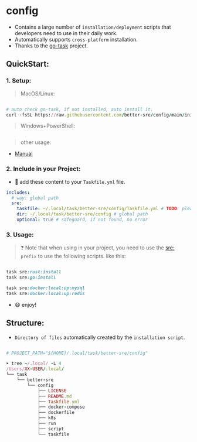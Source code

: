 # config

- Contains a large number of `installation/deployment` scripts that developers need to use in their daily work.
- Automatically supports `cross-platform` installation.
- Thanks to the [go-task](https://github.com/go-task/task) project.

## QuickStart:

### 1. Setup:

> MacOS/Linux:

```ruby

# auto check go-task, if not installed, auto install it.
curl -fsSL https://raw.githubusercontent.com/better-sre/config/main/init.sh | sh

```

> Windows+PowerShell:

```ruby

```

> other usage:

- [Manual](./manual.md)

### 2. Include in your Project:

- 🍄 add these content to your `Taskfile.yml` file.

```yml
includes:
  # way: global path
  sre:
    taskfile: ~/.local/task/better-sre/config/Taskfile.yml # TODO: please create `~/.task/` first before use
    dir: ~/.local/task/better-sre/config # global path
    optional: true # safeguard, if not found, no error
```

### 3. Usage:

> ❓ Note that when using in your project, you need to use the [sre:]() `prefix` to use the following scripts.
> like this:

```ruby

task sre:rust:install
task sre:go:install

task sre:docker:local:up:mysql
task sre:docker:local:up:redis
```

- 😄 enjoy!

## Structure:

- `Directory of files` automatically created by the `installation script`.

```ruby

# PROJECT_PATH="${HOME}/.local/task/better-sre/config"

➤ tree ~/.local/ -L 4
/Users/XX-USER/.local/
└── task
    └── better-sre
        └── config
            ├── LICENSE
            ├── README.md
            ├── Taskfile.yml
            ├── docker-compose
            ├── dockerfile
            ├── k8s
            ├── run
            ├── script
            └── taskfile

```
